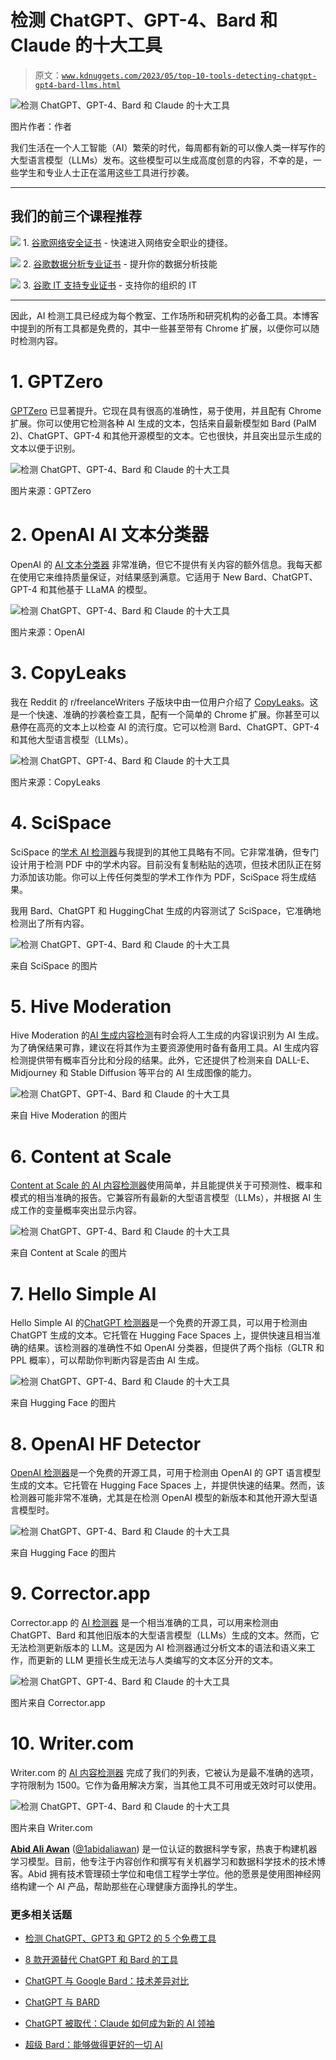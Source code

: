 # 检测 ChatGPT、GPT-4、Bard 和 Claude 的十大工具

> 原文：[`www.kdnuggets.com/2023/05/top-10-tools-detecting-chatgpt-gpt4-bard-llms.html`](https://www.kdnuggets.com/2023/05/top-10-tools-detecting-chatgpt-gpt4-bard-llms.html)

![检测 ChatGPT、GPT-4、Bard 和 Claude 的十大工具](img/d6a6d04c88ede147ea03af556543ed69.png)

图片作者：作者

我们生活在一个人工智能（AI）繁荣的时代，每周都有新的可以像人类一样写作的大型语言模型（LLMs）发布。这些模型可以生成高度创意的内容，不幸的是，一些学生和专业人士正在滥用这些工具进行抄袭。

* * *

## 我们的前三个课程推荐

![](img/0244c01ba9267c002ef39d4907e0b8fb.png) 1\. [谷歌网络安全证书](https://www.kdnuggets.com/google-cybersecurity) - 快速进入网络安全职业的捷径。

![](img/e225c49c3c91745821c8c0368bf04711.png) 2\. [谷歌数据分析专业证书](https://www.kdnuggets.com/google-data-analytics) - 提升你的数据分析技能

![](img/0244c01ba9267c002ef39d4907e0b8fb.png) 3\. [谷歌 IT 支持专业证书](https://www.kdnuggets.com/google-itsupport) - 支持你的组织的 IT

* * *

因此，AI 检测工具已经成为每个教室、工作场所和研究机构的必备工具。本博客中提到的所有工具都是免费的，其中一些甚至带有 Chrome 扩展，以便你可以随时检测内容。

# 1\. GPTZero

[GPTZero](https://gptzero.me/) 已显著提升。它现在具有很高的准确性，易于使用，并且配有 Chrome 扩展。你可以使用它检测各种 AI 生成的文本，包括来自最新模型如 Bard (PalM 2)、ChatGPT、GPT-4 和其他开源模型的文本。它也很快，并且突出显示生成的文本以便于识别。

![检测 ChatGPT、GPT-4、Bard 和 Claude 的十大工具](img/8cadad5e38533fa9ac0fbe5485b13f49.png)

图片来源：GPTZero

# 2\. OpenAI AI 文本分类器

OpenAI 的 [AI 文本分类器](https://platform.openai.com/ai-text-classifier) 非常准确，但它不提供有关内容的额外信息。我每天都在使用它来维持质量保证，对结果感到满意。它适用于 New Bard、ChatGPT、GPT-4 和其他基于 LLaMA 的模型。

![检测 ChatGPT、GPT-4、Bard 和 Claude 的十大工具](img/52a6fff8c67b661a1307586841244111.png)

图片来源：OpenAI

# 3\. CopyLeaks

我在 Reddit 的 r/freelanceWriters 子版块中由一位用户介绍了 [CopyLeaks](https://copyleaks.com/ai-content-detector)。这是一个快速、准确的抄袭检查工具，配有一个简单的 Chrome 扩展。你甚至可以悬停在高亮的文本上以检查 AI 的流行度。它可以检测 Bard、ChatGPT、GPT-4 和其他大型语言模型（LLMs）。

![检测 ChatGPT、GPT-4、Bard 和 Claude 的十大工具](img/d4eb105b9b7f413085ebcdc14121c193.png)

图片来源：CopyLeaks

# 4. SciSpace

SciSpace 的[学术 AI 检测器](https://typeset.io/ai-detector)与我提到的其他工具略有不同。它非常准确，但专门设计用于检测 PDF 中的学术内容。目前没有复制粘贴的选项，但技术团队正在努力添加该功能。你可以上传任何类型的学术工作作为 PDF，SciSpace 将生成结果。

我用 Bard、ChatGPT 和 HuggingChat 生成的内容测试了 SciSpace，它准确地检测出了所有内容。

![检测 ChatGPT、GPT-4、Bard 和 Claude 的十大工具](img/b18d9887eb38333a9f817f614bc814fd.png)

来自 SciSpace 的图片

# 5. Hive Moderation

Hive Moderation 的[AI 生成内容检测](https://hivemoderation.com/ai-generated-content-detection)有时会将人工生成的内容误识别为 AI 生成。为了确保结果可靠，建议在将其作为主要资源使用时备有备用工具。AI 生成内容检测提供带有概率百分比和分段的结果。此外，它还提供了检测来自 DALL-E、Midjourney 和 Stable Diffusion 等平台的 AI 生成图像的能力。

![检测 ChatGPT、GPT-4、Bard 和 Claude 的十大工具](img/30644a5e2c8dc29b19eb3bdec78f5a1b.png)

来自 Hive Moderation 的图片

# 6. Content at Scale

[Content at Scale 的 AI 内容检测器](https://contentatscale.ai/ai-content-detector/)使用简单，并且能提供关于可预测性、概率和模式的相当准确的报告。它兼容所有最新的大型语言模型（LLMs），并根据 AI 生成工作的变量概率突出显示内容。

![检测 ChatGPT、GPT-4、Bard 和 Claude 的十大工具](img/20831827b3c67021aa5defd0f51fa291.png)

来自 Content at Scale 的图片

# 7. Hello Simple AI

Hello Simple AI 的[ChatGPT 检测器](https://hello-simpleai-chatgpt-detector-ling.hf.space/)是一个免费的开源工具，可以用于检测由 ChatGPT 生成的文本。它托管在 Hugging Face Spaces 上，提供快速且相当准确的结果。该检测器的准确性不如 OpenAI 分类器，但提供了两个指标（GLTR 和 PPL 概率），可以帮助你判断内容是否由 AI 生成。

![检测 ChatGPT、GPT-4、Bard 和 Claude 的十大工具](img/8a596e82a0a19a84aebfbcb8332ac3ac.png)

来自 Hugging Face 的图片

# 8. OpenAI HF Detector

[OpenAI 检测器](https://openai-openai-detector.hf.space/)是一个免费的开源工具，可用于检测由 OpenAI 的 GPT 语言模型生成的文本。它托管在 Hugging Face Spaces 上，并提供快速的结果。然而，该检测器可能非常不准确，尤其是在检测 OpenAI 模型的新版本和其他开源大型语言模型时。

![检测 ChatGPT、GPT-4、Bard 和 Claude 的十大工具](img/95ec77c02de3373c432888e5166a8138.png)

来自 Hugging Face 的图片

# 9. Corrector.app

Corrector.app 的 [AI 检测器](https://corrector.app/ai-content-detector/) 是一个相当准确的工具，可以用来检测由 ChatGPT、Bard 和其他旧版本的大型语言模型（LLMs）生成的文本。然而，它无法检测更新版本的 LLM。这是因为 AI 检测器通过分析文本的语法和语义来工作，而更新的 LLM 更擅长生成无法与人类编写的文本区分开的文本。

![检测 ChatGPT、GPT-4、Bard 和 Claude 的十大工具](img/532fb8eb86b8e9f0af24bc4d87baf5e0.png)

图片来自 Corrector.app

# 10\. Writer.com

Writer.com 的 [AI 内容检测器](https://writer.com/ai-content-detector/) 完成了我们的列表，它被认为是最不准确的选项，字符限制为 1500。它作为备用解决方案，当其他工具不可用或无效时可以使用。

![检测 ChatGPT、GPT-4、Bard 和 Claude 的十大工具](img/efc5c24eb09e8deb28aa45d6fe639b8e.png)

图片来自 Writer.com

**[Abid Ali Awan](https://www.polywork.com/kingabzpro)** ([@1abidaliawan](https://twitter.com/1abidaliawan)) 是一位认证的数据科学专家，热衷于构建机器学习模型。目前，他专注于内容创作和撰写有关机器学习和数据科学技术的技术博客。Abid 拥有技术管理硕士学位和电信工程学士学位。他的愿景是使用图神经网络构建一个 AI 产品，帮助那些在心理健康方面挣扎的学生。

### 更多相关话题

+   [检测 ChatGPT、GPT3 和 GPT2 的 5 个免费工具](https://www.kdnuggets.com/2023/02/5-free-tools-detecting-chatgpt-gpt3-gpt2.html)

+   [8 款开源替代 ChatGPT 和 Bard 的工具](https://www.kdnuggets.com/2023/04/8-opensource-alternative-chatgpt-bard.html)

+   [ChatGPT 与 Google Bard：技术差异对比](https://www.kdnuggets.com/2023/03/chatgpt-google-bard-comparison-technical-differences.html)

+   [ChatGPT 与 BARD](https://www.kdnuggets.com/chatgpt-vs-bard)

+   [ChatGPT 被取代：Claude 如何成为新的 AI 领袖](https://www.kdnuggets.com/2023/07/chatgpt-dethroned-claude-became-new-ai-leader.html)

+   [超级 Bard：能够做得更好的一切 AI](https://www.kdnuggets.com/2023/05/super-bard-ai-better.html)
